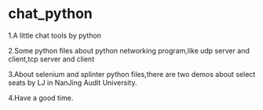 # chat_python
1.A little chat tools by python 


2.Some python files about python networking program,like udp server and client,tcp server and client 


3.About selenium and splinter python files,there are two demos about select seats by LJ in NanJing Audit University. 


4.Have a good time.

